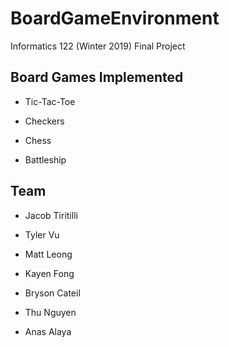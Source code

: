 # BoardGameEnvironment
Informatics 122 (Winter 2019) Final Project

## Board Games Implemented

- Tic-Tac-Toe

- Checkers

- Chess

- Battleship

## Team

- Jacob Tiritilli

- Tyler Vu

- Matt Leong

- Kayen Fong

- Bryson Cateil

- Thu Nguyen

- Anas Alaya
